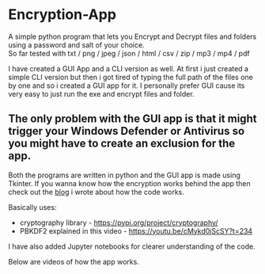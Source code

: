 # Encryption-App
A simple python program that lets you Encrypt and Decrypt files and folders using a password and salt of your choice.                            
So far tested with txt / png / jpeg / json / html / csv / zip / mp3 / mp4 / pdf

I have created a GUI App and a CLI version as well. At first i just created a simple CLI version but then i got tired of typing the full path of the files one by one and so i created a GUI app for it. I personally prefer GUI cause its very easy to just run the exe and encrypt files and folder.

## The only problem with the GUI app is that it might trigger your Windows Defender or Antivirus so you might have to create an exclusion for the app.

Both the programs are written in python and the GUI app is made using Tkinter. If you wanna know how the encryption works behind the app then check out the [blog](https://medium.com/@abhishake21) i wrote about how the code works. 

Basically uses:
* cryptography library - https://pypi.org/project/cryptography/
* PBKDF2 explained in this video - https://youtu.be/cMykd0jScSY?t=234

I have also added Jupyter notebooks for clearer understanding of the code.

Below are videos of how the app works.
